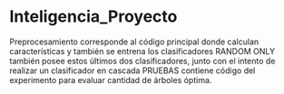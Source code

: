 # Inteligencia_Proyecto
Preprocesamiento corresponde al código principal donde calculan características y también se entrena los clasificadores
RANDOM ONLY también posee estos últimos dos clasificadores, junto con el intento de realizar un clasificador en cascada
PRUEBAS contiene código del experimento para evaluar cantidad de árboles óptima.
